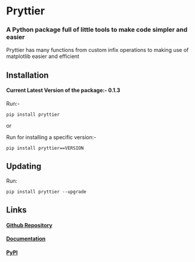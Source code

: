 # Pryttier

### A Python package full of little tools to make code simpler and easier

Pryttier has many functions from custom infix operations to making use of matplotlib easier and efficient

## Installation

#### Current Latest Version of the package:- 0.1.3

Run:-

```commandline
pip install pryttier
```

or

Run for installing a specific version:-

```commandline
pip install pryttier==VERSION
```

## Updating

Run:

```commandline
pip install pryttier --upgrade
```

## Links

#### [Github Repository](https://github.com/HussuBro010/Pryttier/)

#### [Documentation](https://github.com/HussuBro010/Pryttier/wiki)

#### [PyPI](https://pypi.org/project/pryttier/)